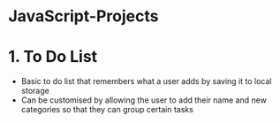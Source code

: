 # JavaScript-Projects

# 1. To Do List
- Basic to do list that remembers what a user adds by saving it to local storage
- Can be customised by allowing the user to add their name and new categories so 
that they can group certain tasks 
